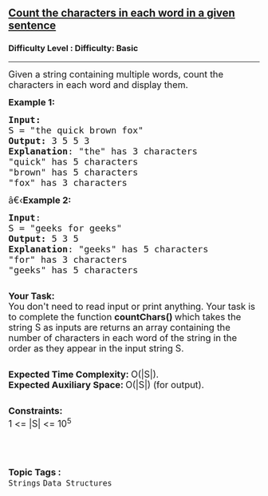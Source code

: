 <h2><a href="https://www.geeksforgeeks.org/problems/count-the-characters-in-each-word-in-a-given-sentence3451/1?page=3&category=Strings&difficulty=Basic&status=unsolved&sortBy=latest">Count the characters in each word in a given sentence</a></h2><h3>Difficulty Level : Difficulty: Basic</h3><hr><div class="problems_problem_content__Xm_eO" bis_skin_checked="1"><p><span style="font-size:18px">Given a string containing multiple words, count the characters in each word and display them.</span></p>

<p><span style="font-size:18px"><strong>Example 1:</strong></span></p>

<pre><span style="font-size:18px"><strong>Input:</strong>
S = "the quick brown fox"
<strong>Output:</strong> 3 5 5 3
<strong>Explanation</strong>: "the" has 3 characters
"quick" has 5 characters
"brown" has 5 characters
"fox" has 3 characters
</span></pre>

<p><span style="font-size:18px">â€‹<strong>Example 2:</strong></span></p>

<pre><span style="font-size:18px"><strong>Input</strong>: 
S = "geeks for geeks"
<strong>Output:</strong> 5 3 5
<strong>Explanation</strong>: "geeks" has 5 characters
"for" has 3 characters
"geeks" has 5 characters</span>
</pre>

<p><br>
<span style="font-size:18px"><strong>Your Task:</strong><br>
You don't need to read input or print anything. Your task is to complete the function&nbsp;<strong>countChars()&nbsp;</strong>which takes the string S as inputs are returns an array containing the number of characters in each word of the string in the order as they appear in the input string S.</span></p>

<p><br>
<span style="font-size:18px"><strong>Expected Time Complexity:&nbsp;</strong>O(|S|).<br>
<strong>Expected Auxiliary Space:&nbsp;</strong>O(|S|) (for output).</span></p>

<p><br>
<span style="font-size:18px"><strong>Constraints:</strong><br>
1 &lt;= |S| &lt;= 10<sup>5</sup></span></p>

<p>&nbsp;</p>
</div><br><p><span style=font-size:18px><strong>Topic Tags : </strong><br><code>Strings</code>&nbsp;<code>Data Structures</code>&nbsp;